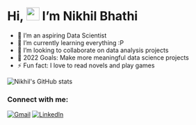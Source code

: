 # Hi, <img src="https://raw.githubusercontent.com/MartinHeinz/MartinHeinz/master/wave.gif" width="30px">  I’m Nikhil Bhathi

- 👀 I’m an aspiring Data Scientist
- 🌱 I’m currently learning everything :P
- 💞️ I’m looking to collaborate on data analysis projects
- 🥅 2022 Goals: Make more meaningful data science projects
- ⚡ Fun fact: I love to read novels and play games


<!-- Icons -->

[1.2]: https://img.shields.io/badge/nikhil.bhathi001@gmail.com-D14836?style=for-the-badge&logo=gmail&logoColor=white
[2.2]: https://img.shields.io/badge/nikhilbhathi-0077B5?style=for-the-badge&logo=linkedin&logoColor=white

<!-- Links to your social media accounts -->

[1]: nikhil.bhathi001@gmail.com
[2]: https://ca.linkedin.com/in/nikhilbhathi

![Nikhil's GitHub stats](https://github-readme-stats.vercel.app/api?username=dsNikhilds&show_icons=true&theme=radical)


### Connect with me:

[![Gmail][1.2]][1]  [![LinkedIn][2.2]][2]
